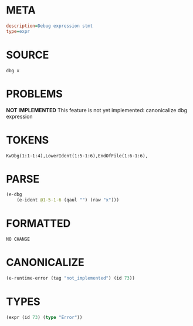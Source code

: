 # META
~~~ini
description=Debug expression stmt
type=expr
~~~
# SOURCE
~~~roc
dbg x
~~~
# PROBLEMS
**NOT IMPLEMENTED**
This feature is not yet implemented: canonicalize dbg expression

# TOKENS
~~~zig
KwDbg(1:1-1:4),LowerIdent(1:5-1:6),EndOfFile(1:6-1:6),
~~~
# PARSE
~~~clojure
(e-dbg
	(e-ident @1-5-1-6 (qaul "") (raw "x")))
~~~
# FORMATTED
~~~roc
NO CHANGE
~~~
# CANONICALIZE
~~~clojure
(e-runtime-error (tag "not_implemented") (id 73))
~~~
# TYPES
~~~clojure
(expr (id 73) (type "Error"))
~~~